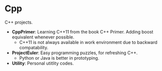 Cpp
===
C++ projects.

* **CppPrimer**: Learning C++11 from the book C++ Primer. Adding boost equivalent whenever possible.
  * C++11 is not always available in work environment due to backward compatability.
* **ProjectEuler**: Easy programming puzzles, for refreshing C++.
  * Python or Java is better in prototyping.
* **Utility**: Personal utitlity codes.